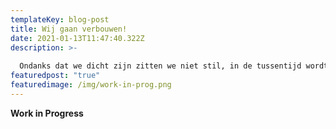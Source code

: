 ```yaml
---
templateKey: blog-post
title: Wij gaan verbouwen!
date: 2021-01-13T11:47:40.322Z
description: >-
  
  Ondanks dat we dicht zijn zitten we niet stil, in de tussentijd wordt er volop verbouwd en verwelkomen wij u straks graag weer in de vernieuwde schoonheidssalon. 
featuredpost: "true"
featuredimage: /img/work-in-prog.png
---
```

**Work in Progress**